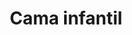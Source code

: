 ---
layout: ../../../layouts/ProductLayout.astro
title: 'Cama infantil'
description: 'Fabricación de cama infantil.'
slug: '/productos/camas/infantil-1'
pubDate: 2022-07-01
image:
    url: '/images/webp/camas/infantil-1.webp'
    alt: 'The Astro logo on a dark background with a pink glow.'
    metaurl: '/images/jpeg/camas/infantil-1.jpeg'
tags: ["astro", "blogging", "learning in public"]
---
